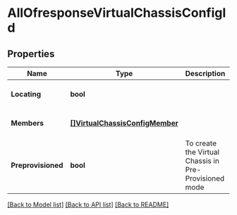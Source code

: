 # AllOfresponseVirtualChassisConfigId

## Properties
Name | Type | Description | Notes
------------ | ------------- | ------------- | -------------
**Locating** | **bool** |  | [optional] [default to null]
**Members** | [**[]VirtualChassisConfigMember**](virtual_chassis_config_member.md) |  | [optional] [default to null]
**Preprovisioned** | **bool** | To create the Virtual Chassis in Pre-Provisioned mode | [optional] [default to false]

[[Back to Model list]](../README.md#documentation-for-models) [[Back to API list]](../README.md#documentation-for-api-endpoints) [[Back to README]](../README.md)

